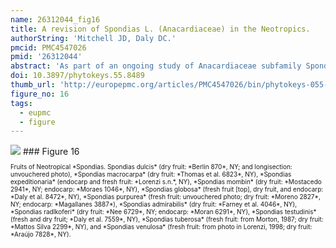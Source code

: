 ```yaml
---
name: 26312044_fig16
title: A revision of Spondias L. (Anacardiaceae) in the Neotropics.
authorString: 'Mitchell JD, Daly DC.'
pmcid: PMC4547026
pmid: '26312044'
abstract: 'As part of an ongoing study of Anacardiaceae subfamily Spondioideae, the ten native and one introduced species of Spondias in the Neotropics are revised. The genus is circumscribed. Three new species, Spondiasadmirabilis, Spondiasexpeditionaria, and Spondiasglobosa, are described and illustrated; a key to the taxa found in the Neotropics and distribution maps are provided. The Paleotropical species and allied genera are reviewed. Diagnostic character sets include leaf architecture, habit, flower morphology, and gross fruit morphology. Notes on the ecology and economic botany of the species are provided.'
doi: 10.3897/phytokeys.55.8489
thumb_url: 'http://europepmc.org/articles/PMC4547026/bin/phytokeys-055-001-g016.gif'
figure_no: 16
tags:
  - eupmc
  - figure
---
```

<img src='http://europepmc.org/articles/PMC4547026/bin/phytokeys-055-001-g016.jpg' style='max-height: 300px'>
### Figure 16
<p style='font-size: 10px;'>Fruits of Neotropical *Spondias. Spondias dulcis* (dry fruit: *Berlin 870*, NY; and longisection: unvouchered photo), *<named-content content-type="taxon-name"><named-content content-type="genus">Spondias</named-content> <named-content content-type="species">macrocarpa</named-content></named-content>* (dry fruit: *Thomas et al. 6823*, NY), *<named-content content-type="taxon-name"><named-content content-type="genus">Spondias</named-content> <named-content content-type="species">expeditionaria</named-content></named-content>* (endocarp and fresh fruit: *Lorenzi s.n.*, NY), *<named-content content-type="taxon-name"><named-content content-type="genus">Spondias</named-content> <named-content content-type="species">mombin</named-content></named-content>* (dry fruit: *Mostacedo 2941*, NY; endocarp: *Moraes 1046*, NY), *<named-content content-type="taxon-name"><named-content content-type="genus">Spondias</named-content> <named-content content-type="species">globosa</named-content></named-content>* (fresh fruit [top], dry fruit, and endocarp: *Daly et al. 8472*, NY), *<named-content content-type="taxon-name"><named-content content-type="genus">Spondias</named-content> <named-content content-type="species">purpurea</named-content></named-content>* (fresh fruit: unvouchered photo; dry fruit: *Moreno 2827*, NY; endocarp: *Magallanes 3887*), *<named-content content-type="taxon-name"><named-content content-type="genus">Spondias</named-content> <named-content content-type="species">admirabilis</named-content></named-content>* (dry fruit: *Farney et al. 4046*, NY), *<named-content content-type="taxon-name"><named-content content-type="genus">Spondias</named-content> <named-content content-type="species">radlkoferi</named-content></named-content>* (dry fruit: *Nee 6729*, NY; endocarp: *Moran 6291*, NY), *<named-content content-type="taxon-name"><named-content content-type="genus">Spondias</named-content> <named-content content-type="species">testudinis</named-content></named-content>* (fresh and dry fruit; *Daly et al. 7559*, NY), *<named-content content-type="taxon-name"><named-content content-type="genus">Spondias</named-content> <named-content content-type="species">tuberosa</named-content></named-content>* (fresh fruit: from Morton, 1987; dry fruit: *Mattos Silva 2299*, NY), and *<named-content content-type="taxon-name"><named-content content-type="genus">Spondias</named-content> <named-content content-type="species">venulosa</named-content></named-content>* (fresh fruit: from photo in Lorenzi, 1998; dry fruit: *Araújo 7828*, NY).</p>